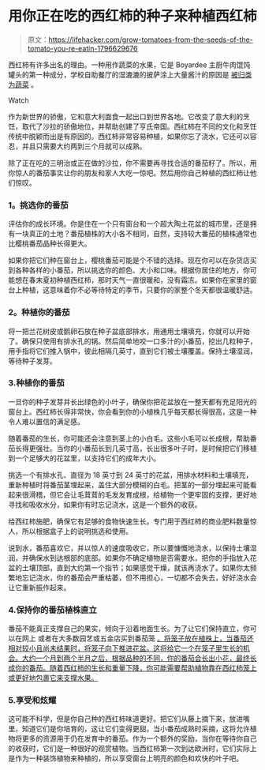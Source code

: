 # 用你正在吃的西红柿的种子来种植西红柿

> 原文：<https://lifehacker.com/grow-tomatoes-from-the-seeds-of-the-tomato-you-re-eatin-1796629676>

西红柿有许多出名的理由。一种用作蔬菜的水果，它是 Boyardee 主厨牛肉馄饨罐头的第一种成分，学校自助餐厅的湿漉漉的披萨涂上大量酱汁的原因是 [被归类为蔬菜](http://www.nbcnews.com/id/45306416/ns/health-diet_and_nutrition/t/pizza-vegetable-congress-says-yes/#.WVwbXdPyvOQ) 。

Watch

作为新世界的骄傲，它和意大利面食一起出口到世界各地。它改变了意大利的烹饪，取代了沙拉的骄傲地位，并帮助创建了亨氏帝国。西红柿在不同的文化和烹饪传统中脱颖而出是有原因的。西红柿非常容易种植，如果你忘了浇水，它还可以容忍，并且只需要大约两到三个月就可以成熟。

除了正在吃的三明治或正在做的沙拉，你不需要再寻找合适的番茄籽了。所以，用你惊人的番茄事实让你的朋友和家人大吃一惊吧。然后用你自己种植的西红柿让他们惊叹。

### **1。挑选你的番茄**

评估你的成长环境。你是住在一个只有窗台和一个超大陶土花盆的城市里，还是拥有一块真正的土地？番茄植株的大小各不相同，自然，支持较大番茄的植株通常也比樱桃番茄品种长得更大。

如果你把它们种在窗台上，樱桃番茄可能是个不错的选择。现在你可以在杂货店买到各种各样的小番茄，所以挑选你的颜色、大小和口味。根据你居住的地方，你可能想在春末夏初种植西红柿，那时天气一直很暖和，没有霜冻。如果你在家里的窗台上种植，这意味着你不必等待特定的季节，只要你的家整个冬天都很温暖舒适。

### **2。种植你的番茄**

将一把兰花树皮或鹅卵石放在种子盆底部排水，用通用土壤填充，你就可以开始了。确保只使用有排水孔的锅。然后简单地咬一口多汁的小番茄，挖出几粒种子，用手指将它们推入锅中，彼此相隔几英寸，直到它们被土壤覆盖。保持土壤湿润，等待种子发芽。

### 3.种植你的番茄

一旦你的种子发芽并长出绿色的小叶子，确保你把花盆放在一整天都有充足阳光的窗台上。西红柿长得非常快，你会看到你的小植株几乎每天都长得很高，这是一种令人难以置信的满足感。

随着番茄的生长，你可能还会注意到茎上的小白毛。这些小毛可以长成根，帮助番茄长得更强壮。当你的小番茄长到几英寸高，长出很多叶子时，是时候把它们移植到一个足够大的花盆里，以支持它们的成年大小。

挑选一个有排水孔、直径为 18 英寸到 24 英寸的花盆，用排水材料和土壤填充，重新种植时将番茄茎埋起来，盖住大部分模糊的白毛。把茎的一部分埋起来可能看起来很滑稽，但它会让毛茸茸的毛发发育成根，给植物一个更牢固的支撑，更好地寻找和吸收水分，如果你有时忘记浇水，这是一个额外的收获。

给西红柿施肥，确保它有足够的食物快速生长。专门用于西红柿的商业肥料数量惊人，所以根据盒子上的说明挑选和使用。

说到水，番茄喜欢它，并以惊人的速度吸收它，所以要慷慨地浇水，以保持土壤湿润，并确保水到达根部的底部。如果你不确定植物是否需要水，把你的手指放入花盆的土壤顶部，直到大约第一个指节；如果感觉干燥，就该再浇水了。如果你太频繁地忘记浇水，你的番茄会严重枯萎，但不用担心，一切都不会失去，好好浇水会让它重新振作起来。

### 4.保持你的番茄植株直立

番茄不能真正支撑自己的果实，倾向于沿着地面生长。为了让它们保持直立，你可以在网上 或者在大多数园艺或五金店买到番茄笼 [。将笼子放在植株上，当番茄还相对较小且尚未结果时，将笼子向下推进花盆。这将给它一个在笼子里生长的机会。大约一个月到两个半月之后，根据品种的不同，你的番茄会长出小花，最终长成你的番茄。随着西红柿的生长和重量下降，你可能需要帮助植物靠在西红柿笼上或更好地包裹它来支撑水果。](http://www.homedepot.com/b/Outdoors-Garden-Center-Landscaping-Tomato-Cages-Plant-Support/Plant-Cage/N-5yc1vZbx6iZ1z0rvs4)

### 5.享受和炫耀

这可能不科学，但是你自己种的西红柿味道更好。把它们从藤上摘下来，放进嘴里，知道它们是你培育的，这让它们变得更甜。当小番茄成熟时采摘，这将允许植物将更多的资源用于仍在发育中的番茄。作为一个额外的奖励，当你在等待你自己的收获时，它们是一种很好的观赏植物。当西红柿第一次到达欧洲时，它们实际上是作为一种装饰植物来种植的，所以享受窗台上明亮的颜色和欢快的叶子吧。